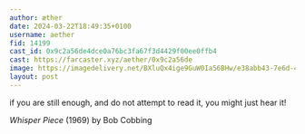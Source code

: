 ```yaml
---
author: æther
date: 2024-03-22T18:49:35+0100
username: aether
fid: 14199
cast_id: 0x9c2a56de4dce0a76bc3fa67f3d4429f00ee0ffb4
cast: https://farcaster.xyz/aether/0x9c2a56de
image: https://imagedelivery.net/BXluQx4ige9GuW0Ia56BHw/e38abb43-7e6d-4cd6-cb9e-0f3c97af4a00/original
layout: post
---
```


if you are still enough,
and do not attempt to read it,
you might just hear it!

_Whisper Piece_ (1969) by Bob Cobbing

<img src='https://imagedelivery.net/BXluQx4ige9GuW0Ia56BHw/e38abb43-7e6d-4cd6-cb9e-0f3c97af4a00/original' alt='' referrerpolicy='no-referrer'/>
